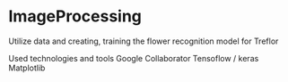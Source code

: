 # ImageProcessing

Utilize data and creating, training the flower recognition model for Treflor

Used technologies and tools
Google Collaborator
Tensoflow / keras
Matplotlib


 





